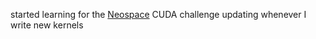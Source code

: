 started learning for the [Neospace](https://www.neospace.ai/) CUDA challenge
updating whenever I write new kernels
